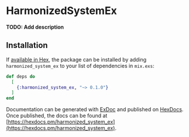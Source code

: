 # HarmonizedSystemEx

**TODO: Add description**

## Installation

If [available in Hex](https://hex.pm/docs/publish), the package can be installed
by adding `harmonized_system_ex` to your list of dependencies in `mix.exs`:

```elixir
def deps do
  [
    {:harmonized_system_ex, "~> 0.1.0"}
  ]
end
```

Documentation can be generated with [ExDoc](https://github.com/elixir-lang/ex_doc)
and published on [HexDocs](https://hexdocs.pm). Once published, the docs can
be found at [https://hexdocs.pm/harmonized_system_ex](https://hexdocs.pm/harmonized_system_ex).

